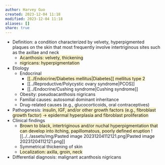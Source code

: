 ```yaml
---
author: Harvey Guo
created: 2023-12-04 11:18
modified: 2023-12-04 11:18
aliases: []
share: true
---
```

- Definition: a condition characterized by velvety, hyperpigmented plaques on the skin that most frequently involve intertriginous sites such as the axillae and neck
	- <span style="background:rgba(240, 200, 0, 0.2)">Acanthosis: velvety, thickening</span>
	- <span style="background:rgba(240, 200, 0, 0.2)">nigricans: hyperpigmentation</span>
- Etiology
	- Endocrinal
		- <span style="background:rgba(240, 200, 0, 0.2)">[[../Endocrine/Diabetes mellitus|Diabetes]] mellitus type 2</span>
		- [[../Reproductive/Polycystic ovary syndrome|PCOS]]
		- [[../Endocrine/Cushing syndrome|Cushing syndrome]]
	- Obesity: pseudoacanthosis nigricans 
	- Familial causes: autosomal dominant inheritance
	- Drug-related causes (e.g., glucocorticoids, oral contraceptives)
- Pathogenesis: <span style="background:rgba(240, 200, 0, 0.2)">insulin, IGF, and/or other growth factors (e.g., fibroblast growth factor) → epidermal hyperplasia and fibroblast proliferation</span>
- Clinical findings
	- <span style="background:rgba(240, 200, 0, 0.2)">Brown to black, intertriginous and/or nuchal hyperpigmentation that can develop into itching, papillomatous, poorly defined eruption</span> ![[../../assets/img/Pasted image 20231204112121.png|Pasted image 20231204112121.png]]
	- Symmetrical thickening of skin
	- <span style="background:rgba(240, 200, 0, 0.2)">Localization: axilla, groin, neck</span>
- Differential diagnosis: malignant acanthosis nigricans
